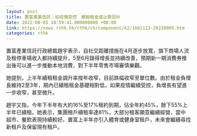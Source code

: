 ```yaml
---
layout: post
title: 置富產業信託：如疫情受控　續租租金或止跌回升
date: 2022-08-05 18:59:41.000000000 +08:00
link: https://news.rthk.hk/rthk/ch/component/k2/1661113-20220805.htm
categories: rthk
---
```


置富產業信託行政總裁趙宇表示，自社交距離措施在4月逐步放寬，旗下商場人流及租停車場收入都持續提升，5至6月錄得增長並持續改善，預期新一期消費券推出後可以進一步推動本地消費，對下半年零售市場審慎樂觀。

她提到，上半年續租租金調升率按年收窄，目前跌幅收窄至單位數。由於租金負增長維持2至3年，期內已續租租金基礎相對低，如果疫情繼續受控，負增長有望進一步收窄，甚至微升。

趙宇又指，今年下半年有大約16%至17%租約到期，佔全年約45%，餘下55%上半年已續租。她表示，集團租戶續租率達81%，大部分租客願意繼續經營，當中超市、餐飲表現持續較好。置富上半年亦引入體育或健身室租戶，未來會繼續尋找新租戶及保留現有租戶。
